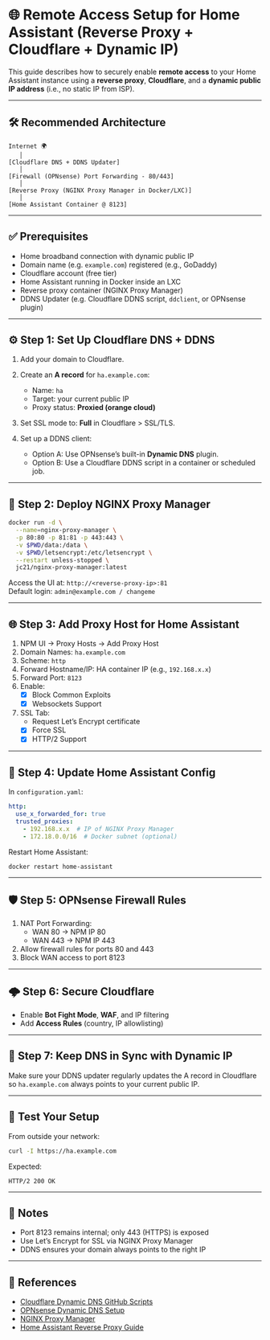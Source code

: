 
# 🌐 Remote Access Setup for Home Assistant (Reverse Proxy + Cloudflare + Dynamic IP)

This guide describes how to securely enable **remote access** to your Home Assistant instance using a **reverse proxy**, **Cloudflare**, and a **dynamic public IP address** (i.e., no static IP from ISP).

---

## 🛠️ Recommended Architecture

```
Internet 🌍
   │
[Cloudflare DNS + DDNS Updater]
   │
[Firewall (OPNsense) Port Forwarding - 80/443]
   │
[Reverse Proxy (NGINX Proxy Manager in Docker/LXC)]
   │
[Home Assistant Container @ 8123]
```

---

## ✅ Prerequisites

- Home broadband connection with dynamic public IP
- Domain name (e.g. `example.com`) registered (e.g., GoDaddy)
- Cloudflare account (free tier)
- Home Assistant running in Docker inside an LXC
- Reverse proxy container (NGINX Proxy Manager)
- DDNS Updater (e.g. Cloudflare DDNS script, `ddclient`, or OPNsense plugin)

---

## ⚙️ Step 1: Set Up Cloudflare DNS + DDNS

1. Add your domain to Cloudflare.
2. Create an **A record** for `ha.example.com`:
   - Name: `ha`
   - Target: your current public IP
   - Proxy status: **Proxied (orange cloud)**
3. Set SSL mode to: **Full** in Cloudflare > SSL/TLS.

4. Set up a DDNS client:
   - Option A: Use OPNsense’s built-in **Dynamic DNS** plugin.
   - Option B: Use a Cloudflare DDNS script in a container or scheduled job.

---

## 🧰 Step 2: Deploy NGINX Proxy Manager

```bash
docker run -d \
  --name=nginx-proxy-manager \
  -p 80:80 -p 81:81 -p 443:443 \
  -v $PWD/data:/data \
  -v $PWD/letsencrypt:/etc/letsencrypt \
  --restart unless-stopped \
  jc21/nginx-proxy-manager:latest
```

Access the UI at: `http://<reverse-proxy-ip>:81`  
Default login: `admin@example.com / changeme`

---

## 🌐 Step 3: Add Proxy Host for Home Assistant

1. NPM UI → Proxy Hosts → Add Proxy Host
2. Domain Names: `ha.example.com`
3. Scheme: `http`
4. Forward Hostname/IP: HA container IP (e.g., `192.168.x.x`)
5. Forward Port: `8123`
6. Enable:
   - [x] Block Common Exploits
   - [x] Websockets Support
7. SSL Tab:
   - Request Let’s Encrypt certificate
   - [x] Force SSL
   - [x] HTTP/2 Support

---

## 🔧 Step 4: Update Home Assistant Config

In `configuration.yaml`:

```yaml
http:
  use_x_forwarded_for: true
  trusted_proxies:
    - 192.168.x.x  # IP of NGINX Proxy Manager
    - 172.18.0.0/16  # Docker subnet (optional)
```

Restart Home Assistant:

```bash
docker restart home-assistant
```

---

## 🛡️ Step 5: OPNsense Firewall Rules

1. NAT Port Forwarding:
   - WAN 80 → NPM IP 80
   - WAN 443 → NPM IP 443
2. Allow firewall rules for ports 80 and 443
3. Block WAN access to port 8123

---

## 🌩️ Step 6: Secure Cloudflare

- Enable **Bot Fight Mode**, **WAF**, and IP filtering
- Add **Access Rules** (country, IP allowlisting)

---

## 🔄 Step 7: Keep DNS in Sync with Dynamic IP

Make sure your DDNS updater regularly updates the A record in Cloudflare so `ha.example.com` always points to your current public IP.

---

## 🧪 Test Your Setup

From outside your network:

```bash
curl -I https://ha.example.com
```

Expected:

```http
HTTP/2 200 OK
```

---

## 📎 Notes

- Port 8123 remains internal; only 443 (HTTPS) is exposed
- Use Let’s Encrypt for SSL via NGINX Proxy Manager
- DDNS ensures your domain always points to the right IP

---

## 📖 References

- [Cloudflare Dynamic DNS GitHub Scripts](https://github.com/oznu/cloudflare-dns)
- [OPNsense Dynamic DNS Setup](https://docs.opnsense.org/manual/how-tos/ddns.html)
- [NGINX Proxy Manager](https://nginxproxymanager.com/)
- [Home Assistant Reverse Proxy Guide](https://www.home-assistant.io/docs/ecosystem/nginx/)
